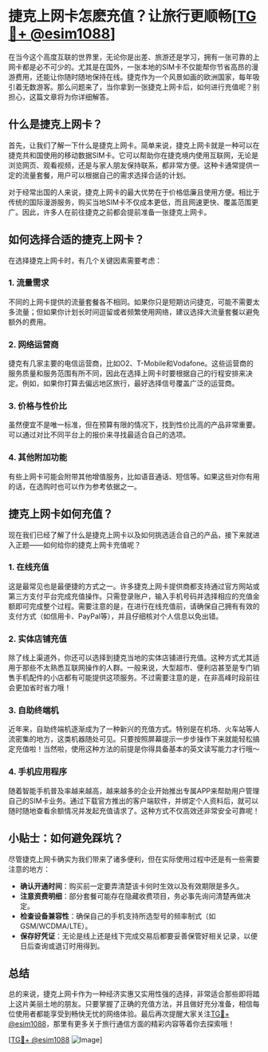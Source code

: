 # 捷克上网卡怎麽充值？让旅行更顺畅[[TG💪+ @esim1088](https://t.me/s/esim1088)]

在当今这个高度互联的世界里，无论你是出差、旅游还是学习，拥有一张可靠的上网卡都是必不可少的。尤其是在国外，一张本地的SIM卡不仅能帮你节省高昂的漫游费用，还能让你随时随地保持在线。捷克作为一个风景如画的欧洲国家，每年吸引着无数游客。那么问题来了，当你拿到一张捷克上网卡后，如何进行充值呢？别担心，这篇文章将为你详细解答。

## 什么是捷克上网卡？

首先，让我们了解一下什么是捷克上网卡。简单来说，捷克上网卡就是一种可以在捷克共和国使用的移动数据SIM卡。它可以帮助你在捷克境内使用互联网，无论是浏览网页、观看视频，还是与家人朋友保持联系，都非常方便。这种卡通常提供一定的流量套餐，用户可以根据自己的需求选择合适的计划。

对于经常出国的人来说，捷克上网卡的最大优势在于价格低廉且使用方便。相比于传统的国际漫游服务，购买当地SIM卡不仅成本更低，而且网速更快、覆盖范围更广。因此，许多人在前往捷克之前都会提前准备一张捷克上网卡。

## 如何选择合适的捷克上网卡？

在选择捷克上网卡时，有几个关键因素需要考虑：

### 1. 流量需求
不同的上网卡提供的流量套餐各不相同。如果你只是短期访问捷克，可能不需要太多流量；但如果你计划长时间逗留或者频繁使用网络，建议选择大流量套餐以避免额外的费用。

### 2. 网络运营商
捷克有几家主要的电信运营商，比如O2、T-Mobile和Vodafone。这些运营商的服务质量和服务范围有所不同，因此在选择上网卡时要根据自己的行程安排来决定。例如，如果你打算去偏远地区旅行，最好选择信号覆盖广泛的运营商。

### 3. 价格与性价比
虽然便宜不是唯一标准，但在预算有限的情况下，找到性价比高的产品非常重要。可以通过对比不同平台上的报价来寻找最适合自己的选项。

### 4. 其他附加功能
有些上网卡可能会附带其他增值服务，比如语音通话、短信等。如果这些对你有用的话，在选购时也可以作为参考依据之一。

## 捷克上网卡如何充值？

现在我们已经了解了什么是捷克上网卡以及如何挑选适合自己的产品，接下来就进入正题——如何给你的捷克上网卡充值呢？

### 1. 在线充值
这是最常见也是最便捷的方式之一。许多捷克上网卡提供商都支持通过官方网站或第三方支付平台完成充值操作。只需登录账户，输入手机号码并选择相应的充值金额即可完成整个过程。需要注意的是，在进行在线充值前，请确保自己拥有有效的支付方式（如信用卡、PayPal等），并且仔细核对个人信息以免出错。

### 2. 实体店铺充值
除了线上渠道外，你还可以选择到捷克当地的实体店铺进行充值。这种方式尤其适用于那些不太熟悉互联网操作的人群。一般来说，大型超市、便利店甚至是专门销售手机配件的小店都有可能提供这项服务。不过需要注意的是，在非高峰时段前往会更加省时省力哦！

### 3. 自助终端机
近年来，自助终端机逐渐成为了一种新兴的充值方式。特别是在机场、火车站等人流密集的地方，这类机器随处可见。只要按照屏幕提示一步步操作下来就能轻松搞定充值啦！当然啦，使用这种方法的前提是你得具备基本的英文读写能力才行哦～

### 4. 手机应用程序
随着智能手机普及率越来越高，越来越多的企业开始推出专属APP来帮助用户管理自己的SIM卡业务。通过下载官方推出的客户端软件，并绑定个人资料后，就可以随时随地查看余额情况并发起充值请求了。这种方式不仅高效还非常安全可靠呢！

## 小贴士：如何避免踩坑？

尽管捷克上网卡确实为我们带来了诸多便利，但在实际使用过程中还是有一些需要注意的地方：

- **确认开通时间**：购买前一定要弄清楚该卡何时生效以及有效期限是多久。
- **注意资费明细**：部分套餐可能存在隐藏收费项目，务必事先询问清楚再做决定。
- **检查设备兼容性**：确保自己的手机支持所选型号的频率制式（如GSM/WCDMA/LTE）。
- **保存好凭证**：无论是线上还是线下完成交易后都要妥善保管好相关记录，以便日后查询或退订时用得到。

## 总结

总的来说，捷克上网卡作为一种经济实惠又实用性强的选择，非常适合那些即将踏上这片美丽土地的朋友。只要掌握了正确的充值方法，并且做好充分准备，相信每位使用者都能享受到畅快无忧的网络体验。最后再次提醒大家关注[TG💪+ @esim1088](https://t.me/s/esim1088)，那里有更多关于旅行通信方面的精彩内容等着你去探索哦！

[[TG💪+ @esim1088](https://t.me/s/esim1088) ![Image](https://i.postimg.cc/4NQfJmqS/Snipaste-2025-05-13-00-14-12.png)]